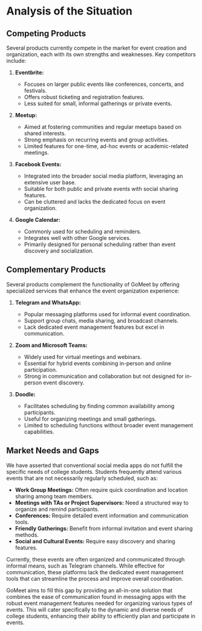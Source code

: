 # Analysis of the Situation

## Competing Products

Several products currently compete in the market for event creation and organization, each with its own strengths and weaknesses. Key competitors include:

1. **Eventbrite:**
   - Focuses on larger public events like conferences, concerts, and festivals.
   - Offers robust ticketing and registration features.
   - Less suited for small, informal gatherings or private events.

2. **Meetup:**
   - Aimed at fostering communities and regular meetups based on shared interests.
   - Strong emphasis on recurring events and group activities.
   - Limited features for one-time, ad-hoc events or academic-related meetings.

3. **Facebook Events:**
   - Integrated into the broader social media platform, leveraging an extensive user base.
   - Suitable for both public and private events with social sharing features.
   - Can be cluttered and lacks the dedicated focus on event organization.

4. **Google Calendar:**
   - Commonly used for scheduling and reminders.
   - Integrates well with other Google services.
   - Primarily designed for personal scheduling rather than event discovery and socialization.

## Complementary Products

Several products complement the functionality of GoMeet by offering specialized services that enhance the event organization experience:

1. **Telegram and WhatsApp:**
   - Popular messaging platforms used for informal event coordination.
   - Support group chats, media sharing, and broadcast channels.
   - Lack dedicated event management features but excel in communication.

2. **Zoom and Microsoft Teams:**
   - Widely used for virtual meetings and webinars.
   - Essential for hybrid events combining in-person and online participation.
   - Strong in communication and collaboration but not designed for in-person event discovery.

3. **Doodle:**
   - Facilitates scheduling by finding common availability among participants.
   - Useful for organizing meetings and small gatherings.
   - Limited to scheduling functions without broader event management capabilities.

## Market Needs and Gaps

We have asserted that conventional social media apps do not fulfill the specific needs of college students. Students frequently attend various events that are not necessarily regularly scheduled, such as:

- **Work Group Meetings:** Often require quick coordination and location sharing among team members.
- **Meetings with TAs or Project Supervisors:** Need a structured way to organize and remind participants.
- **Conferences:** Require detailed event information and communication tools.
- **Friendly Gatherings:** Benefit from informal invitation and event sharing methods.
- **Social and Cultural Events:** Require easy discovery and sharing features.

Currently, these events are often organized and communicated through informal means, such as Telegram channels. While effective for communication, these platforms lack the dedicated event management tools that can streamline the process and improve overall coordination. 

GoMeet aims to fill this gap by providing an all-in-one solution that combines the ease of communication found in messaging apps with the robust event management features needed for organizing various types of events. This will cater specifically to the dynamic and diverse needs of college students, enhancing their ability to efficiently plan and participate in events.
